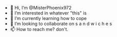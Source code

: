 - 👋 Hi, I’m @MisterPhoenix972
- 👀 I’m interested in whatever "this" is
- 🌱 I’m currently learning  how to cope
- 💞️ I’m looking to collaborate on  s a n d w i c h e s
- 📫 How to reach me? don't.

<!---
MisterPhoenix972/MisterPhoenix972 is a ✨ special ✨ repository because its `README.md` (this file) appears on your GitHub profile.
You can click the Preview link to take a look at your changes.
--->
